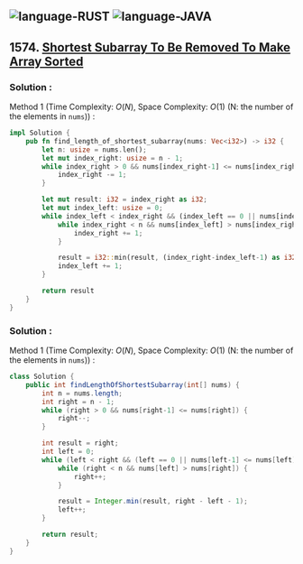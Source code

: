 ![language-RUST](https://img.shields.io/badge/RUST-8d4004?style=for-the-badge&logo=RUST)
![language-JAVA](https://img.shields.io/badge/Java-ED8B00?style=for-the-badge&logo=openjdk)
---

## 1574. [Shortest Subarray To Be Removed To Make Array Sorted](https://leetcode.com/problems/shortest-subarray-to-be-removed-to-make-array-sorted)

### Solution :

Method 1 (Time Complexity: $O(N)$, Space Complexity: $O(1)$ (N: the number of the elements in `nums`)) :
```rust
impl Solution {
    pub fn find_length_of_shortest_subarray(nums: Vec<i32>) -> i32 {
        let n: usize = nums.len();
        let mut index_right: usize = n - 1;
        while index_right > 0 && nums[index_right-1] <= nums[index_right] {
            index_right -= 1;
        }

        let mut result: i32 = index_right as i32;
        let mut index_left: usize = 0;
        while index_left < index_right && (index_left == 0 || nums[index_left-1] <= nums[index_left]) {
            while index_right < n && nums[index_left] > nums[index_right] {
                index_right += 1;
            }

            result = i32::min(result, (index_right-index_left-1) as i32);
            index_left += 1;
        }

        return result
    }
}
```

### Solution :

Method 1 (Time Complexity: $O(N)$, Space Complexity: $O(1)$ (N: the number of the elements in `nums`)) :
```java
class Solution {
    public int findLengthOfShortestSubarray(int[] nums) {
        int n = nums.length;
        int right = n - 1;
        while (right > 0 && nums[right-1] <= nums[right]) {
            right--;
        }

        int result = right;
        int left = 0;
        while (left < right && (left == 0 || nums[left-1] <= nums[left])) {
            while (right < n && nums[left] > nums[right]) {
                right++;
            }

            result = Integer.min(result, right - left - 1);
            left++;
        }

        return result;
    }
}
```
